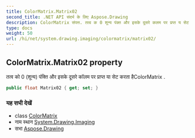 ```yaml
---
title: ColorMatrix.Matrix02
second_title: .NET API संदर्भ के लिए Aspose.Drawing
description: ColorMatrix संपत्त. तत्व क 0 शून्य पंक्त और इसके दूसरे कलम पर प्रप्त य सेट करत हैColorMatrix .
type: docs
weight: 50
url: /hi/net/system.drawing.imaging/colormatrix/matrix02/
---
```

## ColorMatrix.Matrix02 property

तत्व को 0 (शून्य) पंक्ति और इसके दूसरे कॉलम पर प्राप्त या सेट करता हैColorMatrix .

```csharp
public float Matrix02 { get; set; }
```

### यह सभी देखें

* class [ColorMatrix](../)
* नाम स्थान [System.Drawing.Imaging](../../colormatrix/)
* सभा [Aspose.Drawing](../../../)


